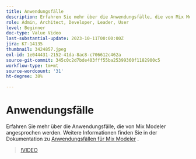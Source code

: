 ```yaml
---
title: Anwendungsfälle
description: Erfahren Sie mehr über die Anwendungsfälle, die von Mix Modeler behandelt werden.
role: Admin, Architect, Developer, Leader, User
level: Beginner
doc-type: Value Video
last-substantial-update: 2023-10-11T00:00:00Z
jira: KT-14135
thumbnail: 3424857.jpeg
exl-id: 1e044431-2152-41da-8ac8-c706612c462a
source-git-commit: 345c0c2d7bde403fff55ba25399360f1182900c5
workflow-type: tm+mt
source-wordcount: '31'
ht-degree: 38%

---
```


# Anwendungsfälle

Erfahren Sie mehr über die Anwendungsfälle, die von Mix Modeler angesprochen werden. Weitere Informationen finden Sie in der Dokumentation zu [Anwendungsfällen für Mix Modeler](https://experienceleague.adobe.com/en/docs/mix-modeler/using/get-started/workflow) .

>[!VIDEO](https://video.tv.adobe.com/v/3424857?learn=on&enablevpops)
